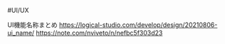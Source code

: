 #UI/UX 

UI機能名称まとめ
https://logical-studio.com/develop/design/20210806-ui_name/
https://note.com/nviveto/n/nefbc5f303d23